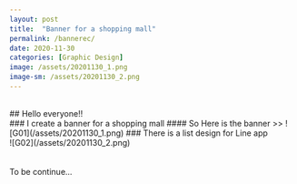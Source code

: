 ```yaml
---
layout: post
title:  "Banner for a shopping mall"
permalink: /bannerec/
date: 2020-11-30
categories: [Graphic Design]
image: /assets/20201130_1.png
image-sm: /assets/20201130_2.png
---
```

<br />
## Hello everyone!!
<br />
### I create a banner for a shopping mall
#### So Here is the banner >>
![G01](/assets/20201130_1.png)
### There is a list design for Line app
<br />
![G02](/assets/20201130_2.png)
<br />
<br />
<br />
To be continue...
<br />
<br />
